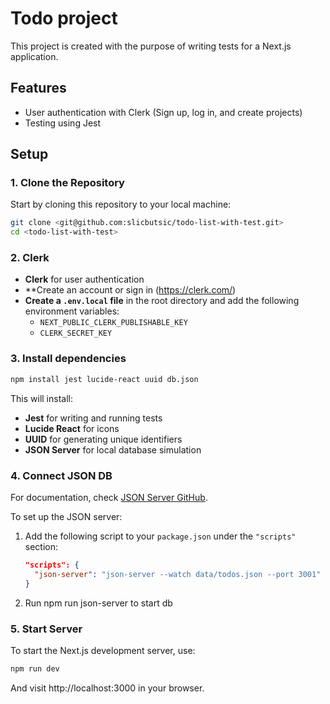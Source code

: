 # Todo project

This project is created with the purpose of writing tests for a Next.js application.

## Features

- User authentication with Clerk (Sign up, log in, and create projects)
- Testing using Jest

## Setup

### 1. Clone the Repository

Start by cloning this repository to your local machine:

```bash
git clone <git@github.com:slicbutsic/todo-list-with-test.git>
cd <todo-list-with-test>
```

### 2. Clerk

- **Clerk** for user authentication
- **Create an account or sign in (https://clerk.com/)
- **Create a `.env.local` file** in the root directory and add the following environment variables:
  - `NEXT_PUBLIC_CLERK_PUBLISHABLE_KEY`
  - `CLERK_SECRET_KEY`

### 3. Install dependencies

```bash
npm install jest lucide-react uuid db.json
```

This will install:

- **Jest** for writing and running tests
- **Lucide React** for icons
- **UUID** for generating unique identifiers
- **JSON Server** for local database simulation


### 4. Connect JSON DB

For documentation, check [JSON Server GitHub](https://github.com/typicode/json-server).

To set up the JSON server:

1. Add the following script to your `package.json` under the `"scripts"` section:

   ```json
   "scripts": {
     "json-server": "json-server --watch data/todos.json --port 3001"
   }

2. Run npm run json-server to start db

### 5. Start Server

To start the Next.js development server, use:

```bash
npm run dev
```
And visit http://localhost:3000 in your browser.
